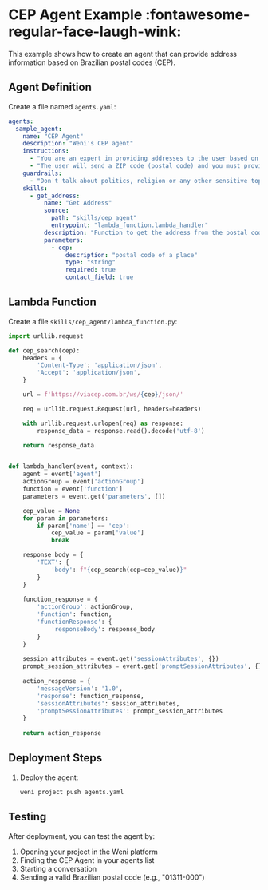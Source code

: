 # CEP Agent Example :fontawesome-regular-face-laugh-wink:

This example shows how to create an agent that can provide address information based on Brazilian postal codes (CEP).

## Agent Definition

Create a file named `agents.yaml`:

```yaml
agents:
  sample_agent:
    name: "CEP Agent"
    description: "Weni's CEP agent"
    instructions:
      - "You are an expert in providing addresses to the user based on a postal code provided by the user"
      - "The user will send a ZIP code (postal code) and you must provide the address corresponding to this code."
    guardrails:
      - "Don't talk about politics, religion or any other sensitive topic. Keep it neutral."
    skills:
      - get_address:
          name: "Get Address"
          source: 
            path: "skills/cep_agent"
            entrypoint: "lambda_function.lambda_handler"
          description: "Function to get the address from the postal code"
          parameters:
            - cep:
                description: "postal code of a place"
                type: "string"
                required: true
                contact_field: true
```

## Lambda Function

Create a file `skills/cep_agent/lambda_function.py`:

```python
import urllib.request

def cep_search(cep):
    headers = {
        'Content-Type': 'application/json',
        'Accept': 'application/json',
    }

    url = f'https://viacep.com.br/ws/{cep}/json/'

    req = urllib.request.Request(url, headers=headers)

    with urllib.request.urlopen(req) as response:
        response_data = response.read().decode('utf-8')

    return response_data


def lambda_handler(event, context):
    agent = event['agent']
    actionGroup = event['actionGroup']
    function = event['function']
    parameters = event.get('parameters', [])

    cep_value = None
    for param in parameters:
        if param['name'] == 'cep':
            cep_value = param['value']
            break

    response_body = {
        'TEXT': {
            'body': f"{cep_search(cep=cep_value)}"
        }
    }
    
    function_response = {
        'actionGroup': actionGroup,
        'function': function,
        'functionResponse': {
            'responseBody': response_body
        }
    }
    
    session_attributes = event.get('sessionAttributes', {})
    prompt_session_attributes = event.get('promptSessionAttributes', {})
    
    action_response = {
        'messageVersion': '1.0', 
        'response': function_response,
        'sessionAttributes': session_attributes,
        'promptSessionAttributes': prompt_session_attributes
    }
        
    return action_response
```

## Deployment Steps

1. Deploy the agent:
   ```bash
   weni project push agents.yaml
   ```

## Testing

After deployment, you can test the agent by:

1. Opening your project in the Weni platform
2. Finding the CEP Agent in your agents list
3. Starting a conversation
4. Sending a valid Brazilian postal code (e.g., "01311-000")
